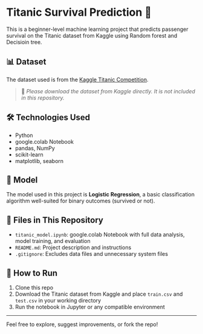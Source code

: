 
# Titanic Survival Prediction 🚢

This is a beginner-level machine learning project that predicts passenger survival on the Titanic dataset from Kaggle using Random forest and Decisioin tree.

## 📊 Dataset

The dataset used is from the [Kaggle Titanic Competition](https://www.kaggle.com/competitions/titanic/data).

> 🔗 *Please download the dataset from Kaggle directly. It is not included in this repository.*

## 🛠️ Technologies Used

- Python
- google.colab Notebook
- pandas, NumPy
- scikit-learn
- matplotlib, seaborn

## 🧠 Model

The model used in this project is **Logistic Regression**, a basic classification algorithm well-suited for binary outcomes (survived or not).

## 📁 Files in This Repository

- `titanic_model.ipynb`: google.colab Notebook with full data analysis, model training, and evaluation
- `README.md`: Project description and instructions
- `.gitignore`: Excludes data files and unnecessary system files

## 🚀 How to Run

1. Clone this repo
2. Download the Titanic dataset from Kaggle and place `train.csv` and `test.csv` in your working directory
3. Run the notebook in Jupyter or any compatible environment

---

Feel free to explore, suggest improvements, or fork the repo!


